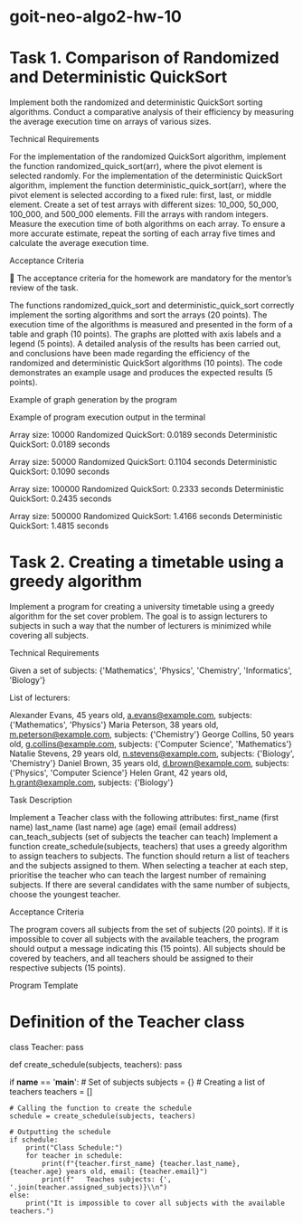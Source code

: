 # goit-neo-algo2-hw-10

# Task 1. Comparison of Randomized and Deterministic QuickSort



Implement both the randomized and deterministic QuickSort sorting algorithms. Conduct a comparative analysis of their efficiency by measuring the average execution time on arrays of various sizes.



Technical Requirements



For the implementation of the randomized QuickSort algorithm, implement the function randomized_quick_sort(arr), where the pivot element is selected randomly.
For the implementation of the deterministic QuickSort algorithm, implement the function deterministic_quick_sort(arr), where the pivot element is selected according to a fixed rule: first, last, or middle element.
Create a set of test arrays with different sizes: 10_000, 50_000, 100_000, and 500_000 elements. Fill the arrays with random integers.
Measure the execution time of both algorithms on each array. To ensure a more accurate estimate, repeat the sorting of each array five times and calculate the average execution time.


Acceptance Criteria

📌 The acceptance criteria for the homework are mandatory for the mentor’s review of the task.


The functions randomized_quick_sort and deterministic_quick_sort correctly implement the sorting algorithms and sort the arrays (20 points).
The execution time of the algorithms is measured and presented in the form of a table and graph (10 points).
The graphs are plotted with axis labels and a legend (5 points).
A detailed analysis of the results has been carried out, and conclusions have been made regarding the efficiency of the randomized and deterministic QuickSort algorithms (10 points).
The code demonstrates an example usage and produces the expected results (5 points).


Example of graph generation by the program




Example of program execution output in the terminal



Array size: 10000
   Randomized QuickSort: 0.0189 seconds
   Deterministic QuickSort: 0.0189 seconds

Array size: 50000
   Randomized QuickSort: 0.1104 seconds
   Deterministic QuickSort: 0.1090 seconds

Array size: 100000
   Randomized QuickSort: 0.2333 seconds
   Deterministic QuickSort: 0.2435 seconds

Array size: 500000
   Randomized QuickSort: 1.4166 seconds
   Deterministic QuickSort: 1.4815 seconds



# Task 2. Creating a timetable using a greedy algorithm



Implement a program for creating a university timetable using a greedy algorithm for the set cover problem. The goal is to assign lecturers to subjects in such a way that the number of lecturers is minimized while covering all subjects.



Technical Requirements



Given a set of subjects: {'Mathematics', 'Physics', 'Chemistry', 'Informatics', 'Biology'}



List of lecturers:



Alexander Evans, 45 years old, a.evans@example.com, subjects: {'Mathematics', 'Physics'}
Maria Peterson, 38 years old, m.peterson@example.com, subjects: {'Chemistry'}
George Collins, 50 years old, g.collins@example.com, subjects: {'Computer Science', 'Mathematics'}
Natalie Stevens, 29 years old, n.stevens@example.com, subjects: {'Biology', 'Chemistry'}
Daniel Brown, 35 years old, d.brown@example.com, subjects: {'Physics', 'Computer Science'}
Helen Grant, 42 years old, h.grant@example.com, subjects: {'Biology'}


Task Description



Implement a Teacher class with the following attributes:
first_name (first name)
last_name (last name)
age (age)
email (email address)
can_teach_subjects (set of subjects the teacher can teach)
Implement a function create_schedule(subjects, teachers) that uses a greedy algorithm to assign teachers to subjects. The function should return a list of teachers and the subjects assigned to them.
When selecting a teacher at each step, prioritise the teacher who can teach the largest number of remaining subjects. If there are several candidates with the same number of subjects, choose the youngest teacher.




Acceptance Criteria



The program covers all subjects from the set of subjects (20 points).
If it is impossible to cover all subjects with the available teachers, the program should output a message indicating this (15 points).
All subjects should be covered by teachers, and all teachers should be assigned to their respective subjects (15 points).




Program Template



# Definition of the Teacher class
class Teacher:
    pass

def create_schedule(subjects, teachers):
   pass

if __name__ == '__main__':
    # Set of subjects
    subjects = {}
    # Creating a list of teachers
    teachers = []

    # Calling the function to create the schedule
    schedule = create_schedule(subjects, teachers)

    # Outputting the schedule
    if schedule:
        print("Class Schedule:")
        for teacher in schedule:
            print(f"{teacher.first_name} {teacher.last_name}, {teacher.age} years old, email: {teacher.email}")
            print(f"   Teaches subjects: {', '.join(teacher.assigned_subjects)}\\n")
    else:
        print("It is impossible to cover all subjects with the available teachers.")